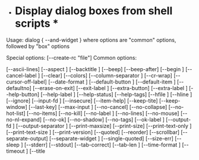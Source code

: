 * # Display dialog boxes from shell scripts *

Usage: dialog <options> { --and-widget <options> }
where options are "common" options, followed by "box" options

Special options:
  [--create-rc "file"]
Common options:

  [--ascii-lines] [--aspect <ratio>] [--backtitle <backtitle>] [--beep]
  [--beep-after] [--begin <y> <x>] [--cancel-label <str>] [--clear]
  [--colors] [--column-separator <str>] [--cr-wrap] [--cursor-off-label]
  [--date-format <str>] [--default-button <str>] [--default-item <str>]
  [--defaultno] [--erase-on-exit] [--exit-label <str>] [--extra-button]
  [--extra-label <str>] [--help-button] [--help-label <str>]
  [--help-status] [--help-tags] [--hfile <str>] [--hline <str>]
  [--ignore] [--input-fd <fd>] [--insecure] [--item-help] [--keep-tite]
  [--keep-window] [--last-key] [--max-input <n>] [--no-cancel]
  [--no-collapse] [--no-hot-list] [--no-items] [--no-kill]
  [--no-label <str>] [--no-lines] [--no-mouse] [--no-nl-expand]
  [--no-ok] [--no-shadow] [--no-tags] [--ok-label <str>]
  [--output-fd <fd>] [--output-separator <str>] [--print-maxsize]
  [--print-size] [--print-text-only <text> <height> <width>]
  [--print-text-size <text> <height> <width>] [--print-version] [--quoted]
  [--reorder] [--scrollbar] [--separate-output] [--separate-widget <str>]
  [--single-quoted] [--size-err] [--sleep <secs>] [--stderr] [--stdout]
  [--tab-correct] [--tab-len <n>] [--time-format <str>] [--timeout <secs>]
  [--title <title>] [--trace <file>] [--trim] [--version] [--visit-items]
  [--week-start <str>] [--yes-label <str>]

Box options:
  --buildlist    <text> <height> <width> <list-height> <tag1> <item1> <status1>...
  --calendar     <text> <height> <width> <day> <month> <year>
  --checklist    <text> <height> <width> <list height> <tag1> <item1> <status1>...

  --dselect      <directory> <height> <width>

  --editbox      <file> <height> <width>
  --form         <text> <height> <width> <form height> <label1> <l_y1> <l_x1> <item1> <i_y1> <i_x1> <flen1> <ilen1>...
  --fselect      <filepath> <height> <width>
  --gauge        <text> <height> <width> [<percent>]
  --infobox      <text> <height> <width>
  --inputbox     <text> <height> <width> [<init>]
  --inputmenu    <text> <height> <width> <menu height> <tag1> <item1>...

  --menu         <text> <height> <width> <menu height> <tag1> <item1>...

  dialog --menu "hello world" 10 100 5 tag1 item1 tag2 item2 tag3 item3 source china source usa



  --mixedform    <text> <height> <width> <form height> <label1> <l_y1> <l_x1> <item1> <i_y1> <i_x1> <flen1> <ilen1> <itype>...


  --mixedgauge   <text> <height> <width> <percent> <tag1> <item1>...
  --msgbox       <text> <height> <width>
  --passwordbox  <text> <height> <width> [<init>]
  --passwordform <text> <height> <width> <form height> <label1> <l_y1> <l_x1> <item1> <i_y1> <i_x1> <flen1> <ilen1>...
  --pause        <text> <height> <width> <seconds>
  --prgbox       <text> <command> <height> <width>

  --programbox   <text> <height> <width>
  --progressbox  <text> <height> <width>

  --radiolist    <text> <height> <width> <list height> <tag1> <item1> <status1>...

​    `
​    dialog --radiolist "hello world" 10 100 5 inf item status1 inf2 item2 status2

​    `

  --rangebox     <text> <height> <width> <min-value> <max-value> <default-value>
  --tailbox      <file> <height> <width>

  --tailboxbg    <file> <height> <width>

  --textbox      <file> <height> <width>

  --timebox      <text> <height> <width> <hour> <minute> <second>

  --treeview     <text> <height> <width> <list-height> <tag1> <item1> <status1> <depth1>...
  --yesno        <text> <height> <width>

Auto-size with height and width = 0. Maximize with height and width = -1.
Global-auto-size if also menu_height/list_height = 0.